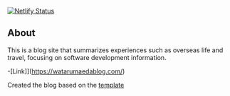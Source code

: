 [![Netlify Status](https://api.netlify.com/api/v1/badges/c7c42df8-87aa-4d65-b832-30eabd0814c1/deploy-status)](https://app.netlify.com/sites/watalog/deploys)

## About

This is a blog site that summarizes experiences such as overseas life and travel, focusing on software development information.

-[Link]](https://watarumaedablog.com/)

Created the blog based on the [template](https://github.com/thomaswang/gatsby-personal-starter-blog)